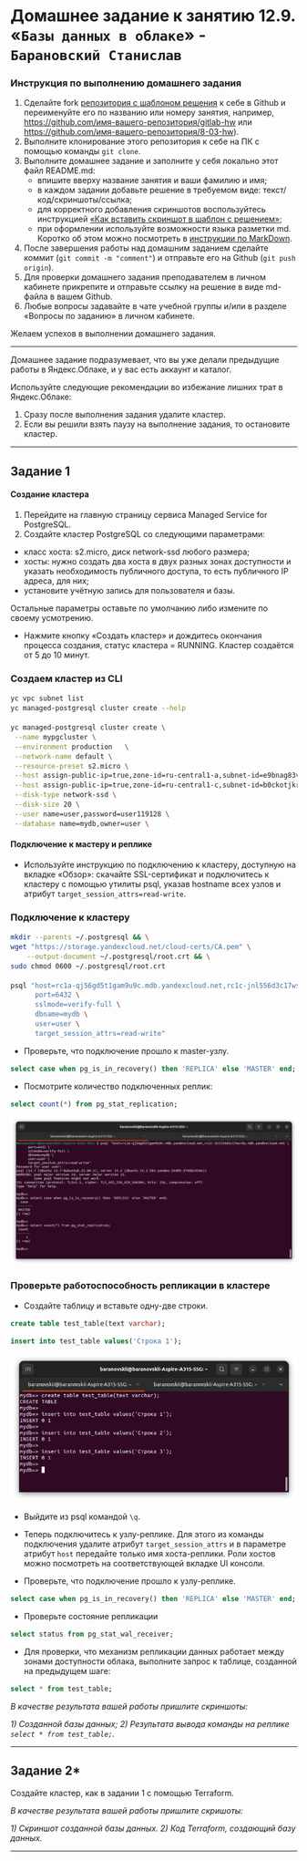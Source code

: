 # Домашнее задание к занятию 12.9. «`Базы данных в облаке`» - `Барановский Станислав`

### Инструкция по выполнению домашнего задания

1. Сделайте fork [репозитория c шаблоном решения](https://github.com/netology-code/sys-pattern-homework) к себе в Github и переименуйте его по названию или номеру занятия, например, https://github.com/имя-вашего-репозитория/gitlab-hw или https://github.com/имя-вашего-репозитория/8-03-hw).
2. Выполните клонирование этого репозитория к себе на ПК с помощью команды `git clone`.
3. Выполните домашнее задание и заполните у себя локально этот файл README.md:
   - впишите вверху название занятия и ваши фамилию и имя;
   - в каждом задании добавьте решение в требуемом виде: текст/код/скриншоты/ссылка;
   - для корректного добавления скриншотов воспользуйтесь инструкцией [«Как вставить скриншот в шаблон с решением»](https://github.com/netology-code/sys-pattern-homework/blob/main/screen-instruction.md);
   - при оформлении используйте возможности языка разметки md. Коротко об этом можно посмотреть в [инструкции по MarkDown](https://github.com/netology-code/sys-pattern-homework/blob/main/md-instruction.md).
4. После завершения работы над домашним заданием сделайте коммит (`git commit -m "comment"`) и отправьте его на Github (`git push origin`).
5. Для проверки домашнего задания преподавателем в личном кабинете прикрепите и отправьте ссылку на решение в виде md-файла в вашем Github.
6. Любые вопросы задавайте в чате учебной группы и/или в разделе «Вопросы по заданию» в личном кабинете.

Желаем успехов в выполнении домашнего задания.

---

Домашнее задание подразумевает, что вы уже делали предыдущие работы в Яндекс.Облаке, и у вас есть аккаунт и каталог.


Используйте следующие рекомендации во избежание лишних трат в Яндекс.Облаке:
1) Сразу после выполнения задания удалите кластер.
2) Если вы решили взять паузу на выполнение задания, то остановите кластер.

---
## Задание 1


#### Создание кластера
1. Перейдите на главную страницу сервиса Managed Service for PostgreSQL.
1. Создайте кластер PostgreSQL со следующими параметрами:
- класс хоста: s2.micro, диск network-ssd любого размера;
- хосты: нужно создать два хоста в двух разных зонах доступности и указать необходимость публичного доступа, то есть публичного IP адреса, для них;
- установите учётную запись для пользователя и базы.

Остальные параметры оставьте по умолчанию либо измените по своему усмотрению.

* Нажмите кнопку «Создать кластер» и дождитесь окончания процесса создания, статус кластера = RUNNING. Кластер создаётся от 5 до 10 минут.

### Создаем кластер из CLI

```bash
yc vpc subnet list
yc managed-postgresql cluster create --help

yc managed-postgresql cluster create \
 --name mypgcluster \
 --environment production   \
 --network-name default \
 --resource-preset s2.micro \
 --host assign-public-ip=true,zone-id=ru-central1-a,subnet-id=e9bnag83vhju1ee2q5ra \
 --host assign-public-ip=true,zone-id=ru-central1-c,subnet-id=b0ckotjkr9d8c70rg7jf \
 --disk-type network-ssd \
 --disk-size 20 \
 --user name=user,password=user119128 \
 --database name=mydb,owner=user \

```

#### Подключение к мастеру и реплике 

* Используйте инструкцию по подключению к кластеру, доступную на вкладке «Обзор»: cкачайте SSL-сертификат и подключитесь к кластеру с помощью утилиты psql, указав hostname всех узлов и атрибут ```target_session_attrs=read-write```.

### Подключение к кластеру

```bash
mkdir --parents ~/.postgresql && \
wget "https://storage.yandexcloud.net/cloud-certs/CA.pem" \
    --output-document ~/.postgresql/root.crt && \
sudo chmod 0600 ~/.postgresql/root.crt

psql "host=rc1a-qj56gd5t1gam9u9c.mdb.yandexcloud.net,rc1c-jnl556d3c17wsr0y.mdb.yandexcloud.net \
      port=6432 \
      sslmode=verify-full \
      dbname=mydb \
      user=user \
      target_session_attrs=read-write"
```

* Проверьте, что подключение прошло к master-узлу.
```sql
select case when pg_is_in_recovery() then 'REPLICA' else 'MASTER' end;
```
* Посмотрите количество подключенных реплик:
```sql
select count(*) from pg_stat_replication;
```

![Скриншот подключения к кластеру](https://github.com/StanislavBaranovskii/12-9-hw/blob/main/img/12-9-1-1.png "Скриншот подключения к кластеру")

### Проверьте работоспособность репликации в кластере

* Создайте таблицу и вставьте одну-две строки.
```sql
create table test_table(text varchar);
```
```sql
insert into test_table values('Строка 1');
```

![Скриншот создания таблицы](https://github.com/StanislavBaranovskii/12-9-hw/blob/main/img/12-9-1-2.png "Скриншот создания тоблицы")

* Выйдите из psql командой ```\q```.

* Теперь подключитесь к узлу-реплике. Для этого из команды подключения удалите атрибут ```target_session_attrs```  и в параметре атрибут ```host``` передайте только имя хоста-реплики. Роли хостов можно посмотреть на соответствующей вкладке UI консоли.

* Проверьте, что подключение прошло к узлу-реплике.
```sql
select case when pg_is_in_recovery() then 'REPLICA' else 'MASTER' end;
```
* Проверьте состояние репликации
```sql
select status from pg_stat_wal_receiver;
```

* Для проверки, что механизм репликации данных работает между зонами доступности облака, выполните запрос к таблице, созданной на предыдущем шаге:
```sql
select * from test_table;
```

*В качестве результата вашей работы пришлите скриншоты:*

*1) Созданной базы данных;*
*2) Результата вывода команды на реплике ```select * from test_table;```.*


---
## Задание 2*

Создайте кластер, как в задании 1 с помощью Terraform.


*В качестве результата вашей работы пришлите скришоты:*

*1) Скриншот созданной базы данных.*
*2) Код Terraform, создающий базу данных.*

---

